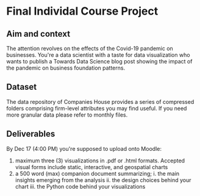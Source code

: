 # Final Individal Course Project

## Aim and context
The attention revolves on the effects of the Covid-19 pandemic on businesses. You're a data scientist with a taste for data visualization who wants to publish a Towards Data Science blog post showing the impact of the pandemic on business foundation patterns.

## Dataset
The data repository of Companies House provides a series of compressed folders comprising firm-level attributes you may find useful. If you need more granular data please refer to monthly files.

## Deliverables
By Dec 17 (4:00 PM) you're supposed to upload onto Moodle:

1. maximum three (3) visualizations in .pdf or .html formats. Accepted visual forms include static, interactive, and geospatial charts
2. a 500 word (max) companion document summarizing;
  i. the main insights emerging from the analysis
  ii. the design choices behind your chart
  iii. the Python code behind your visualizations
